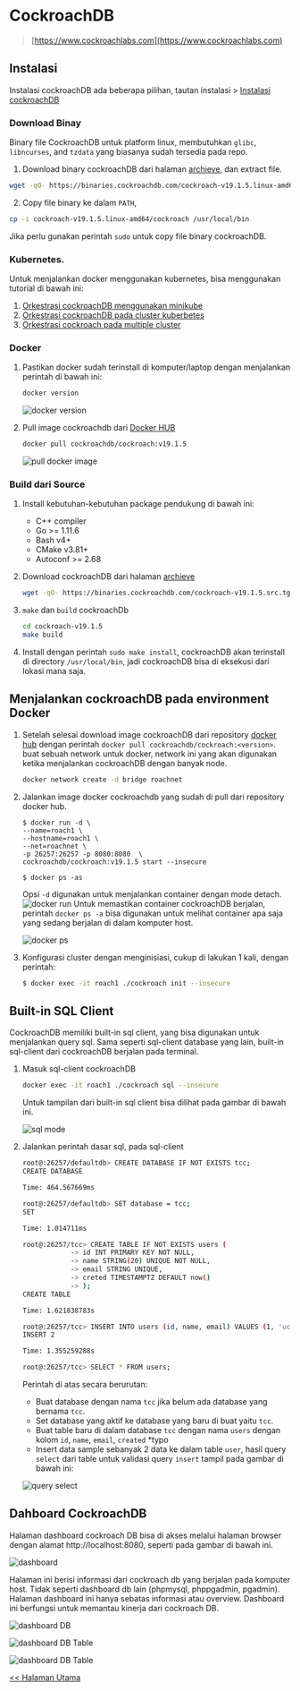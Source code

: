 # CockroachDB

> [https://www.cockroachlabs.com](https://www.cockroachlabs.com)

## Instalasi

Instalasi cockroachDB ada beberapa pilihan, tautan instalasi > [Instalasi cockroachDB](https://www.cockroachlabs.com/docs/stable/install-cockroachdb-linux.html)

### Download Binay

Binary file CockroachDB untuk platform linux, membutuhkan `glibc`, `libncurses`, and `tzdata` yang biasanya sudah tersedia pada repo.

1. Download binary cockroachDB dari halaman [archieve](https://binaries.cockroachdb.com/cockroach-v19.1.5.linux-amd64.tgz), dan extract file.

```bash
wget -qO- https://binaries.cockroachdb.com/cockroach-v19.1.5.linux-amd64.tgz | tar  xvz
```

2. Copy file binary ke dalam `PATH`,

```bash
cp -i cockroach-v19.1.5.linux-amd64/cockroach /usr/local/bin
```

Jika perlu gunakan perintah `sudo` untuk copy file binary cockroachDB.

### Kubernetes.

Untuk menjalankan docker menggunakan kubernetes, bisa menggunakan tutorial di bawah ini:

1. [Orkestrasi cockroachDB menggunakan minikube](https://www.cockroachlabs.com/docs/stable/orchestrate-a-local-cluster-with-kubernetes.html)
2. [Orkestrasi cockroachDB pada cluster kuberbetes](https://www.cockroachlabs.com/docs/stable/orchestrate-cockroachdb-with-kubernetes.html)
3. [Orkestrasi cockroach pada multiple cluster](https://www.cockroachlabs.com/docs/stable/orchestrate-cockroachdb-with-kubernetes-multi-cluster.html)

### Docker

1. Pastikan docker sudah terinstall di komputer/laptop dengan menjalankan perintah di bawah ini:

    ```bash
    docker version
    ```

    ![docker version](img/instalasi/docker-version.png)

2. Pull image cockroachdb dari [Docker HUB](https://hub.docker.com/r/cockroachdb/cockroach/)

    ```bash
    docker pull cockroachdb/cockroach:v19.1.5
    ```

    ![pull docker image](img/instalasi/docker-pull.png)

### Build dari Source

1. Install kebutuhan-kebutuhan package pendukung di bawah ini:
    - C++ compiler
    - Go >= 1.11.6
    - Bash v4+
    - CMake v3.81+
    - Autoconf >= 2.68

2. Download cockroachDB dari halaman [archieve](https://binaries.cockroachdb.com/cockroach-v19.1.5.src.tgz)

    ```bash
    wget -qO- https://binaries.cockroachdb.com/cockroach-v19.1.5.src.tgz | tar  xvz
    ```

3. `make` dan `build` cockroachDb

    ```bash
    cd cockroach-v19.1.5
    make build
    ```

3. Install dengan perintah `sudo make install`, cockroachDB akan terinstall di directory `/usr/local/bin`, jadi cockroachDB bisa di eksekusi dari lokasi mana saja.

## Menjalankan cockroachDB pada environment Docker

1. Setelah selesai download image cockroachDB dari repository [docker hub]() dengan perintah `docker pull cockroachdb/cockroach:<version>`. buat sebuah network untuk docker, network ini yang akan digunakan ketika menjalankan cockroachDB dengan banyak node.

    ```bash
    docker network create -d bridge roachnet
    ```

2. Jalankan image docker cockroachdb yang sudah di pull dari repository docker hub.

    ```
    $ docker run -d \
    --name=roach1 \
    --hostname=roach1 \
    --net=roachnet \
    -p 26257:26257 -p 8080:8080  \
    cockroachdb/cockroach:v19.1.5 start --insecure

    $ docker ps -as
    ```

    Opsi `-d` digunakan untuk menjalankan container dengan mode detach.
    ![docker run](img/run.png)
    Untuk memastikan container cockroachDB berjalan, perintah `docker ps -a` bisa digunakan untuk melihat container apa saja yang sedang berjalan di dalam komputer host.

    ![docker ps](img/ps.png)

3. Konfigurasi cluster dengan menginisiasi, cukup di lakukan 1 kali, dengan perintah:

    ```bash
    $ docker exec -it roach1 ./cockroach init --insecure
    ```

## Built-in SQL Client

CockroachDB memiliki built-in sql client, yang bisa digunakan untuk menjalankan query sql. Sama seperti sql-client database yang lain, built-in sql-client dari cockroachDB berjalan pada terminal.

1. Masuk sql-client cockroachDB

    ```bash
    docker exec -it roach1 ./cockroach sql --insecure
    ```

    Untuk tampilan dari built-in sql client bisa dilihat pada gambar di bawah ini.

    ![sql mode](img/enter_sql_mode.png)

2. Jalankan perintah dasar sql, pada sql-client

    ```bash
    root@:26257/defaultdb> CREATE DATABASE IF NOT EXISTS tcc;
    CREATE DATABASE

    Time: 464.567669ms

    root@:26257/defaultdb> SET database = tcc;
    SET

    Time: 1.014711ms

    root@:26257/tcc> CREATE TABLE IF NOT EXISTS users (
                -> id INT PRIMARY KEY NOT NULL,
                -> name STRING(20) UNIQUE NOT NULL,
                -> email STRING UNIQUE,
                -> creted TIMESTAMPTZ DEFAULT now()
                -> );
    CREATE TABLE

    Time: 1.621838783s

    root@:26257/tcc> INSERT INTO users (id, name, email) VALUES (1, 'ucil', 'mail@gmail.com'), (2, 'eko', 'eko@mailer.com');
    INSERT 2

    Time: 1.355259288s

    root@:26257/tcc> SELECT * FROM users;
    ```

    Perintah di atas secara berurutan:
    - Buat database dengan nama `tcc` jika belum ada database yang bernama `tcc`.
    - Set database yang aktif ke database yang baru di buat yaitu `tcc`.
    - Buat table baru di dalam database `tcc` dengan nama `users` dengan kolom `id`, `name`, `email`, `created` *typo
    - Insert data sample sebanyak 2 data ke dalam table `user`, hasil query `select` dari table untuk validasi query `insert` tampil pada gambar di bawah ini:

    ![query select](img/sql_select_from_table.png)

## Dahboard CockroachDB

Halaman dashboard cockroach DB bisa di akses melalui halaman browser dengan alamat http://localhost:8080, seperti pada gambar di bawah ini.

![dashboard](img/dashboard.png)

Halaman ini berisi informasi dari cockroach db yang berjalan pada komputer host. Tidak seperti dashboard db lain (phpmysql, phppgadmin, pgadmin). Halaman dashboard ini hanya sebatas informasi atau overview. Dashboard ini berfungsi untuk memantau kinerja dari cockroach DB.

![dashboard DB](img/dashboard_database.png)

![dashboard DB Table](img/dashboard_table.png)

![dashboard DB Table](img/dashboard_metrics.png)

[<< Halaman Utama](../README.md)
